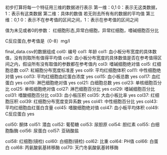 初步打算将每一个特征用三维的数据进行表示
第一维：0,1     0：表示无这类数据，1：表示有这类数据
第二维：具体的数值   若无则去所有有的数据的平均值
第三维：0,1     0：表示不在参考值的区间之间，1：表示在参考值的区间之间

值为未见或者0的参数：
红细胞形态,异常白细胞，异常红细胞，嗜碱细胞百分比

C反应蛋白,参考值是（0-8）mg/l

final_data.csv的数据组成
col0:   编号
col1:   年龄
col1:   血小板分布宽度的具体数值，没有则取所有值得平均值
col2:   血小板分布宽度的具体数值是否在参考值得区间之内，假设所有没有取值的参数都在参考值内
col3:     嗜碱细胞绝对值
col5:    红细胞总数
col7:   紅細胞分布宽度标准差  yes
col9:   平均红细胞体积
col11:   中性细胞绝对值    yes
col13:   平均红细胞血红蛋白浓度    yes
col15:  血小板总数   yes
col17:  血红蛋白   yes
col19:  淋巴细胞绝对值   yes
col21:  白细胞总数    yes
col23:  单核细胞百分比
col25:  单核细胞绝对值
col27:  淋巴细胞百分比   yes
col29:  嗜碱细胞百分比
col31:  嗜酸细胞百分比
col33:  血小板压积
col35:  大血小板比率  yes
col37:  红细胞压积
col39:  红细胞分布宽度变异系数   yes
col41:  中性细胞百分比   yes
col43:  平均红细胞血红蛋白含量
col45:  嗜酸细胞绝对值
col47:  血小板平均体积
col49:  C反应蛋白   yes

col50:  酮体
col51:  潜血
col52:  葡萄糖
col53:  尿胆原
col54:  胆红素
col55:  白细胞酯酶
col56:  尿蛋白
col57:  亚硝酸盐

col58:  红细胞(镜检)
col60:  白细胞(镜检)
col62:  比重
col64:  PH值
col66:  白蛋白
col68:  丙氨酸氨基转移酶
col70:  天门冬氨酸氨基转移酶
